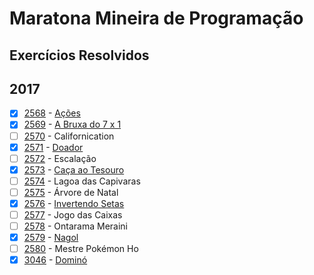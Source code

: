 # Maratona Mineira de Programação
## Exercícios Resolvidos

## 2017

- [x] [2568](https://www.beecrowd.com.br/repository/UOJ_2568.html) - [Ações](https://github.com/MilenaBMaciel/Questoes-Maratona-Mineira-de-Programacao/blob/main/2017/2568acoes.cpp)
- [x] [2569](https://www.beecrowd.com.br/repository/UOJ_2569.html) - [A Bruxa do 7 x 1](https://github.com/MilenaBMaciel/Questoes-Maratona-Mineira-de-Programacao/blob/main/2017/2569aBruxaDo7x1.cpp)
- [ ] [2570](https://www.beecrowd.com.br/repository/UOJ_2570.html) - Californication
- [x] [2571](https://www.beecrowd.com.br/repository/UOJ_2571.html) - [Doador](https://github.com/MilenaBMaciel/Questoes-Maratona-Mineira-de-Programacao/blob/main/2017/2571doador.cpp)
- [ ] [2572](https://www.beecrowd.com.br/repository/UOJ_2572.html) - Escalação
- [x] [2573](https://www.beecrowd.com.br/repository/UOJ_2573.html) - [Caça ao Tesouro](https://github.com/MilenaBMaciel/Questoes-Maratona-Mineira-de-Programacao/blob/main/2017/2573tesouro.cpp)
- [ ] [2574](https://www.beecrowd.com.br/repository/UOJ_2574.html) - Lagoa das Capivaras
- [ ] [2575](https://www.beecrowd.com.br/repository/UOJ_2575.html) - Árvore de Natal
- [x] [2576](https://www.beecrowd.com.br/repository/UOJ_2576.html) - [Invertendo Setas](https://github.com/MilenaBMaciel/Questoes-Maratona-Mineira-de-Programacao/blob/main/2017/2576invertendoSetas.cpp)
- [ ] [2577](https://www.beecrowd.com.br/repository/UOJ_2577.html) - Jogo das Caixas
- [ ] [2578](https://www.beecrowd.com.br/repository/UOJ_2578.html) - Ontarama Meraini
- [x] [2579](https://www.beecrowd.com.br/repository/UOJ_2579.html) - [Nagol](https://github.com/MilenaBMaciel/Questoes-Maratona-Mineira-de-Programacao/blob/main/2017/2579nagol.cpp)
- [ ] [2580](https://www.beecrowd.com.br/repository/UOJ_2580.html) - Mestre Pokémon Ho
- [x] [3046](https://www.beecrowd.com.br/repository/UOJ_3046.html) - [Dominó](https://github.com/MilenaBMaciel/Questoes-Maratona-Mineira-de-Programacao/blob/main/2017/3046domino.cpp)
